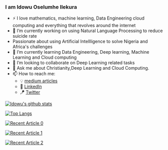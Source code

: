 ### I am Idowu Oselumhe Ilekura

- :zap: I love mathematics, machine learning, Data Engineering cloud computing and everything that revolves around the internet
- 🔭 I’m currently working on using Natural Language Processing to reduce suicide rate
- Passionate about using Artificial Intellligence to solve Nigeria and Africa's challenges
- 🌱 I’m currently learning Data Engineering, Deep learning, Machine Learning and Cloud computing
- 👯 I’m looking to collaborate on Deep Learning related tasks
- 💬 Ask me about Christianity,Deep Learning and Cloud Computing.
- 📫 How to reach me: 
  - :bulb: [medium articles](https://idowuilekura.medium.com/)
  - :office: [LinkedIn](https://www.linkedin.com/in/ilekuraidowu/)
  - :kite: [Twitter](https://twitter.com/idowuilekura)

[![Idowu's github stats](https://github-readme-stats.vercel.app/api?username=idowuilekura&count_private=true&show_icons=true&theme=radical&hide_rank=false)](https://github.com/idowu/github-readme-stats)

[![Top Langs](https://github-readme-stats.vercel.app/api/top-langs/?username=idowuilekura)](https://github.com/anuraghazra/github-readme-stats)

<a target="_blank" href="https://github-readme-medium-recent-article.vercel.app/medium/@idowuilekura/0"><img src="https://github-readme-medium-recent-article.vercel.app/medium/@idowuilekura/0" alt="Recent Article 0">
 
<a target="_blank" href="https://github-readme-medium-recent-article.vercel.app/medium/@idowuilekura/1"><img src="https://github-readme-medium-recent-article.vercel.app/medium/@idowuilekura/1" alt="Recent Article 1">

<a target="_blank" href="https://github-readme-medium-recent-article.vercel.app/medium/@idowuilekura/2"><img src="https://github-readme-medium-recent-article.vercel.app/medium/@idowuilekura/2" alt="Recent Article 2">
